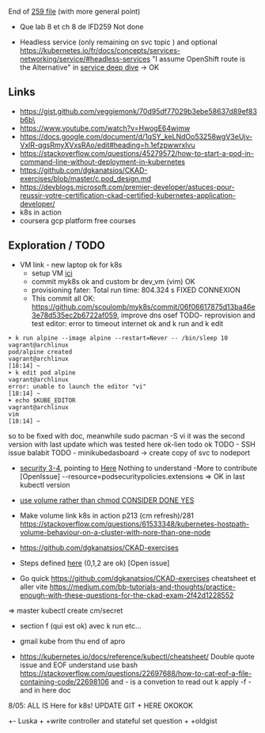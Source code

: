 End of [259 file](../ama-private/current.md) (with more general point)

- Que lab 8 et ch 8 de lFD259 Not done

- Headless service (only remaining on svc topic ) and optional
https://kubernetes.io/fr/docs/concepts/services-networking/service/#headless-services
"I assume OpenShift route is the Alternative" in [service deep dive](./Services/service_deep_dive.md) -> OK

## Links

- https://gist.github.com/veggiemonk/70d95df77029b3ebe58637d89ef83b6b\
- https://www.youtube.com/watch?v=HwogE64wjmw
- https://docs.google.com/document/d/1qSY_keLNdOo53258wgV3eUjv-VxlR-qgsRmyXVxsRAo/edit#heading=h.1efzpwwrxlvu
- https://stackoverflow.com/questions/45279572/how-to-start-a-pod-in-command-line-without-deployment-in-kubernetes
- https://github.com/dgkanatsios/CKAD-exercises/blob/master/c.pod_design.md
- https://devblogs.microsoft.com/premier-developer/astuces-pour-reussir-votre-certification-ckad-certified-kubernetes-application-developer/
- k8s in action
- coursera gcp platform free courses

## Exploration / TODO
- VM link - new laptop ok for k8s
    - setup VM [ici](../Setup/ArchDevVM/archlinux-dev-vm-with-minikube.md)
    - commit myk8s ok and custom br dev_vm (vim) OK 
    - provisioning fater: Total run time:  804.324 s FIXED CONNEXION
    - This commit all OK: https://github.com/scoulomb/myk8s/commit/06f06617875d13ba46e3e78d535ec2b6722af059, improve dns osef
TODO- reprovision and test editor: error to timeout internet ok and k run and k edit
```
➤ k run alpine --image alpine --restart=Never -- /bin/sleep 10                                                                                                                vagrant@archlinux
pod/alpine created                                                                                                                                                                       vagrant@archlinux
[18:14] ~
➤ k edit pod alpine                                                                                                                                                           vagrant@archlinux
error: unable to launch the editor "vi"
[18:14] ~
➤ echo $KUBE_EDITOR                                                                                                                                                           vagrant@archlinux
vim
[18:14] ~
```
so to be fixed with doc, meanwhile 
sudo pacman -S vi
it was the second version with last update which was tested here ok-lien todo ok
TODO    - SSH issue balabit
TODO    - minikubedasboard -> create copy of svc to nodeport


- [security 3-4](../Security/3-4-network-policy-RelaxingPolicy.md#SEC-status),  pointing to [Here](0-capabilities-bis-part3-psp-tutorial.md#status)
Nothing to understand -More to contribute
[OpenIssue]   --resource=podsecuritypolicies.extensions => OK in last kubectl version

- [use volume rather than chmod CONSIDER DONE YES](./0-capapbilies-bis-part5) 

- Make volume link k8s in action p213 (cm refresh)/281 
https://stackoverflow.com/questions/61533348/kubernetes-hostpath-volume-behaviour-on-a-cluster-with-nore-than-one-node

-  https://github.com/dgkanatsios/CKAD-exercises

- Steps defined [here](../Master-Kubectl/next.md) (0,1,2 are ok)
[Open issue]

- Go quick
https://github.com/dgkanatsios/CKAD-exercises
cheatsheet et aller vite
https://medium.com/bb-tutorials-and-thoughts/practice-enough-with-these-questions-for-the-ckad-exam-2f42d1228552

=> master kubectl create cm/secret

+ section f (qui est ok) avec k run etc...

- gmail kube from thu end of apro

- https://kubernetes.io/docs/reference/kubectl/cheatsheet/ 
Double quote issue and EOF understand
use bash
https://stackoverflow.com/questions/22697688/how-to-cat-eof-a-file-containing-code/22698106
and - is a convetion to read out 
k apply -f -
and in here doc

8/05: ALL IS Here for k8s!
UPDATE GIT + HERE OKOKOK

+- Luska
+
+write controller and stateful set question
+
+oldgist
